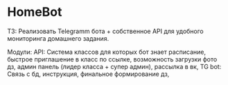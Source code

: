 # HomeBot
ТЗ: Реализовать Telegramm бота + собственное API для удобного мониторинга домашнего задания.

Модули:
API: Система классов для которых бот знает расписание, быстрое приглашение в класс по ссылке, возможность загрузки фото дз, админ панель (лидер класса + супер админ), рассылка в вк, 
TG bot: Связь с бд, инструкция, финальное формирование дз, 

